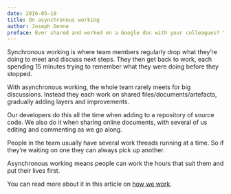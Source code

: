 ```yaml
---
date: 2016-05-10
title: On asynchronous working
author: Joseph Denne
preface: Ever shared and worked on a Google doc with your colleagues? You may have been working asynchronously.
---
```


Synchronous working is where team members regularly drop what they’re doing to meet and discuss next steps. They then get back to work, each spending 15 minutes trying to remember what they were doing before they stopped.

With asynchronous working, the whole team rarely meets for big discussions. Instead they each work on shared files/documents/artefacts, gradually adding layers and improvements.

Our developers do this all the time when adding to a repository of source code. We also do it when sharing online documents, with several of us editing and commenting as we go along.

People in the team usually have several work threads running at a time. So if they’re waiting on one they can always pick up another.

Asynchronous working means people can work the hours that suit them and put their lives first.

You can read more about it in this article on [how we work](/insight/how-we-work).

